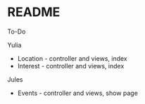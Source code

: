 # README

To-Do

Yulia
- Location - controller and views, index
- Interest - controller and views, index

Jules 
- Events - controller and views, show page
